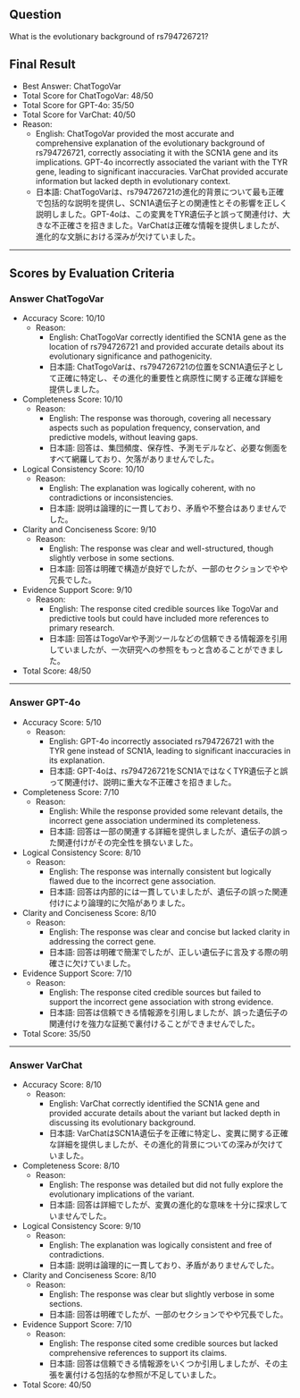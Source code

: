 ## Question

What is the evolutionary background of rs794726721?

## Final Result

- Best Answer: ChatTogoVar
- Total Score for ChatTogoVar: 48/50
- Total Score for GPT-4o: 35/50
- Total Score for VarChat: 40/50
- Reason:
  - English: ChatTogoVar provided the most accurate and comprehensive explanation of the evolutionary background of rs794726721, correctly associating it with the SCN1A gene and its implications. GPT-4o incorrectly associated the variant with the TYR gene, leading to significant inaccuracies. VarChat provided accurate information but lacked depth in evolutionary context.
  - 日本語: ChatTogoVarは、rs794726721の進化的背景について最も正確で包括的な説明を提供し、SCN1A遺伝子との関連性とその影響を正しく説明しました。GPT-4oは、この変異をTYR遺伝子と誤って関連付け、大きな不正確さを招きました。VarChatは正確な情報を提供しましたが、進化的な文脈における深みが欠けていました。

---

## Scores by Evaluation Criteria

### Answer ChatTogoVar
- Accuracy Score: 10/10
  - Reason: 
    - English: ChatTogoVar correctly identified the SCN1A gene as the location of rs794726721 and provided accurate details about its evolutionary significance and pathogenicity.
    - 日本語: ChatTogoVarは、rs794726721の位置をSCN1A遺伝子として正確に特定し、その進化的重要性と病原性に関する正確な詳細を提供しました。
- Completeness Score: 10/10
  - Reason: 
    - English: The response was thorough, covering all necessary aspects such as population frequency, conservation, and predictive models, without leaving gaps.
    - 日本語: 回答は、集団頻度、保存性、予測モデルなど、必要な側面をすべて網羅しており、欠落がありませんでした。
- Logical Consistency Score: 10/10
  - Reason: 
    - English: The explanation was logically coherent, with no contradictions or inconsistencies.
    - 日本語: 説明は論理的に一貫しており、矛盾や不整合はありませんでした。
- Clarity and Conciseness Score: 9/10
  - Reason: 
    - English: The response was clear and well-structured, though slightly verbose in some sections.
    - 日本語: 回答は明確で構造が良好でしたが、一部のセクションでやや冗長でした。
- Evidence Support Score: 9/10
  - Reason: 
    - English: The response cited credible sources like TogoVar and predictive tools but could have included more references to primary research.
    - 日本語: 回答はTogoVarや予測ツールなどの信頼できる情報源を引用していましたが、一次研究への参照をもっと含めることができました。
- Total Score: 48/50

---

### Answer GPT-4o
- Accuracy Score: 5/10
  - Reason: 
    - English: GPT-4o incorrectly associated rs794726721 with the TYR gene instead of SCN1A, leading to significant inaccuracies in its explanation.
    - 日本語: GPT-4oは、rs794726721をSCN1AではなくTYR遺伝子と誤って関連付け、説明に重大な不正確さを招きました。
- Completeness Score: 7/10
  - Reason: 
    - English: While the response provided some relevant details, the incorrect gene association undermined its completeness.
    - 日本語: 回答は一部の関連する詳細を提供しましたが、遺伝子の誤った関連付けがその完全性を損ないました。
- Logical Consistency Score: 8/10
  - Reason: 
    - English: The response was internally consistent but logically flawed due to the incorrect gene association.
    - 日本語: 回答は内部的には一貫していましたが、遺伝子の誤った関連付けにより論理的に欠陥がありました。
- Clarity and Conciseness Score: 8/10
  - Reason: 
    - English: The response was clear and concise but lacked clarity in addressing the correct gene.
    - 日本語: 回答は明確で簡潔でしたが、正しい遺伝子に言及する際の明確さに欠けていました。
- Evidence Support Score: 7/10
  - Reason: 
    - English: The response cited credible sources but failed to support the incorrect gene association with strong evidence.
    - 日本語: 回答は信頼できる情報源を引用しましたが、誤った遺伝子の関連付けを強力な証拠で裏付けることができませんでした。
- Total Score: 35/50

---

### Answer VarChat
- Accuracy Score: 8/10
  - Reason: 
    - English: VarChat correctly identified the SCN1A gene and provided accurate details about the variant but lacked depth in discussing its evolutionary background.
    - 日本語: VarChatはSCN1A遺伝子を正確に特定し、変異に関する正確な詳細を提供しましたが、その進化的背景についての深みが欠けていました。
- Completeness Score: 8/10
  - Reason: 
    - English: The response was detailed but did not fully explore the evolutionary implications of the variant.
    - 日本語: 回答は詳細でしたが、変異の進化的な意味を十分に探求していませんでした。
- Logical Consistency Score: 9/10
  - Reason: 
    - English: The explanation was logically consistent and free of contradictions.
    - 日本語: 説明は論理的に一貫しており、矛盾がありませんでした。
- Clarity and Conciseness Score: 8/10
  - Reason: 
    - English: The response was clear but slightly verbose in some sections.
    - 日本語: 回答は明確でしたが、一部のセクションでやや冗長でした。
- Evidence Support Score: 7/10
  - Reason: 
    - English: The response cited some credible sources but lacked comprehensive references to support its claims.
    - 日本語: 回答は信頼できる情報源をいくつか引用しましたが、その主張を裏付ける包括的な参照が不足していました。
- Total Score: 40/50